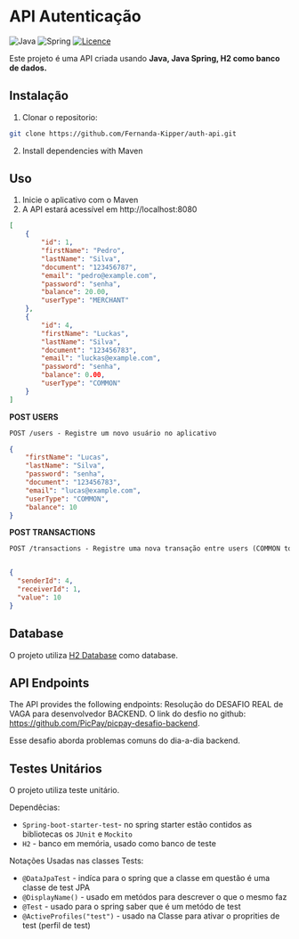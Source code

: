 # API Autenticação

![Java](https://img.shields.io/badge/java-%23ED8B00.svg?style=for-the-badge&logo=openjdk&logoColor=white)
![Spring](https://img.shields.io/badge/spring-%236DB33F.svg?style=for-the-badge&logo=spring&logoColor=white)
[![Licence](https://img.shields.io/github/license/Ileriayo/markdown-badges?style=for-the-badge)](./LICENSE)

Este projeto é uma API criada usando **Java, Java Spring, H2 como banco de dados.**

## Instalação

1. Clonar o repositorio:

```bash
git clone https://github.com/Fernanda-Kipper/auth-api.git
```

2. Install dependencies with Maven

## Uso

1. Inicie o aplicativo com o Maven
2. A API estará acessível em http://localhost:8080

```json
[
    {
        "id": 1,
        "firstName": "Pedro",
        "lastName": "Silva",
        "document": "123456787",
        "email": "pedro@example.com",
        "password": "senha",
        "balance": 20.00,
        "userType": "MERCHANT"
    },
    {
        "id": 4,
        "firstName": "Luckas",
        "lastName": "Silva",
        "document": "123456783",
        "email": "luckas@example.com",
        "password": "senha",
        "balance": 0.00,
        "userType": "COMMON"
    }
]
```

**POST USERS**
```markdown
POST /users - Registre um novo usuário no aplicativo
```
```json
{
    "firstName": "Lucas",
    "lastName": "Silva",
    "password": "senha",
    "document": "123456783",
    "email": "lucas@example.com",
    "userType": "COMMON",
    "balance": 10
}
```

**POST TRANSACTIONS**
```markdown
POST /transactions - Registre uma nova transação entre users (COMMON to COMMON or COMMON to MERCHANT)
```

```json

{
  "senderId": 4,
  "receiverId": 1,
  "value": 10
}
```

## Database
O projeto utiliza [H2 Database](https://www.h2database.com/html/tutorial.html) como database.

## API Endpoints
The API provides the following endpoints:
Resolução do DESAFIO REAL de VAGA para desenvolvedor BACKEND. 
O link do desfio no github: https://github.com/PicPay/picpay-desafio-backend.

Esse desafio aborda problemas comuns do dia-a-dia backend.

## Testes Unitários
O projeto utiliza teste unitário. 

Dependêcias: 
* `Spring-boot-starter-test`- no spring starter estão contidos as bibliotecas os `JUnit` e `Mockito`
* `H2` - banco em memória, usado como banco de teste 

Notações Usadas nas classes Tests: 
* `@DataJpaTest` - indíca para o spring que a classe em questão é uma classe de test JPA
* `@DisplayName()` - usado em metódos para descrever o que o mesmo faz  
* `@Test` - usado para o spring saber que é um metódo de test
* `@ActiveProfiles("test")` - usado na Classe para ativar o proprities de test (perfil de test)
